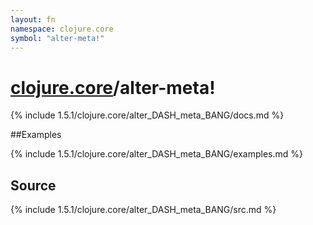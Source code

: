 ```yaml
---
layout: fn
namespace: clojure.core
symbol: "alter-meta!"
---
```


# [clojure.core](../)/alter-meta!

{% include 1.5.1/clojure.core/alter_DASH_meta_BANG/docs.md %}

##Examples

{% include 1.5.1/clojure.core/alter_DASH_meta_BANG/examples.md %}
## Source
{% include 1.5.1/clojure.core/alter_DASH_meta_BANG/src.md %}

